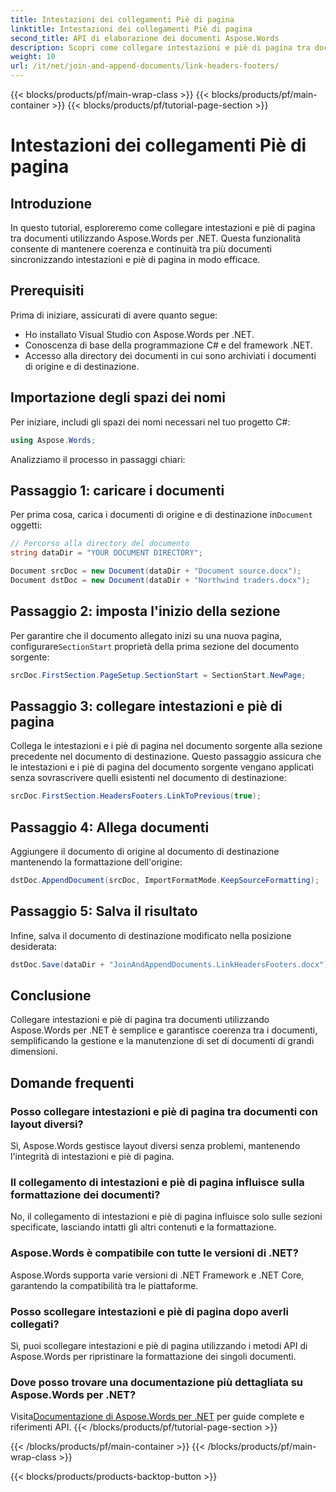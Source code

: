 ```yaml
---
title: Intestazioni dei collegamenti Piè di pagina
linktitle: Intestazioni dei collegamenti Piè di pagina
second_title: API di elaborazione dei documenti Aspose.Words
description: Scopri come collegare intestazioni e piè di pagina tra documenti in Aspose.Words per .NET. Garantisci coerenza e integrità di formattazione senza sforzo.
weight: 10
url: /it/net/join-and-append-documents/link-headers-footers/
---
```


{{< blocks/products/pf/main-wrap-class >}}
{{< blocks/products/pf/main-container >}}
{{< blocks/products/pf/tutorial-page-section >}}

# Intestazioni dei collegamenti Piè di pagina

## Introduzione

In questo tutorial, esploreremo come collegare intestazioni e piè di pagina tra documenti utilizzando Aspose.Words per .NET. Questa funzionalità consente di mantenere coerenza e continuità tra più documenti sincronizzando intestazioni e piè di pagina in modo efficace.

## Prerequisiti

Prima di iniziare, assicurati di avere quanto segue:

- Ho installato Visual Studio con Aspose.Words per .NET.
- Conoscenza di base della programmazione C# e del framework .NET.
- Accesso alla directory dei documenti in cui sono archiviati i documenti di origine e di destinazione.

## Importazione degli spazi dei nomi

Per iniziare, includi gli spazi dei nomi necessari nel tuo progetto C#:

```csharp
using Aspose.Words;
```

Analizziamo il processo in passaggi chiari:

## Passaggio 1: caricare i documenti

 Per prima cosa, carica i documenti di origine e di destinazione in`Document` oggetti:

```csharp
// Percorso alla directory del documento
string dataDir = "YOUR DOCUMENT DIRECTORY";

Document srcDoc = new Document(dataDir + "Document source.docx");
Document dstDoc = new Document(dataDir + "Northwind traders.docx");
```

## Passaggio 2: imposta l'inizio della sezione

 Per garantire che il documento allegato inizi su una nuova pagina, configurare`SectionStart` proprietà della prima sezione del documento sorgente:

```csharp
srcDoc.FirstSection.PageSetup.SectionStart = SectionStart.NewPage;
```

## Passaggio 3: collegare intestazioni e piè di pagina

Collega le intestazioni e i piè di pagina nel documento sorgente alla sezione precedente nel documento di destinazione. Questo passaggio assicura che le intestazioni e i piè di pagina del documento sorgente vengano applicati senza sovrascrivere quelli esistenti nel documento di destinazione:

```csharp
srcDoc.FirstSection.HeadersFooters.LinkToPrevious(true);
```

## Passaggio 4: Allega documenti

Aggiungere il documento di origine al documento di destinazione mantenendo la formattazione dell'origine:

```csharp
dstDoc.AppendDocument(srcDoc, ImportFormatMode.KeepSourceFormatting);
```

## Passaggio 5: Salva il risultato

Infine, salva il documento di destinazione modificato nella posizione desiderata:

```csharp
dstDoc.Save(dataDir + "JoinAndAppendDocuments.LinkHeadersFooters.docx");
```

## Conclusione

Collegare intestazioni e piè di pagina tra documenti utilizzando Aspose.Words per .NET è semplice e garantisce coerenza tra i documenti, semplificando la gestione e la manutenzione di set di documenti di grandi dimensioni.

## Domande frequenti

### Posso collegare intestazioni e piè di pagina tra documenti con layout diversi?
Sì, Aspose.Words gestisce layout diversi senza problemi, mantenendo l'integrità di intestazioni e piè di pagina.

### Il collegamento di intestazioni e piè di pagina influisce sulla formattazione dei documenti?
No, il collegamento di intestazioni e piè di pagina influisce solo sulle sezioni specificate, lasciando intatti gli altri contenuti e la formattazione.

### Aspose.Words è compatibile con tutte le versioni di .NET?
Aspose.Words supporta varie versioni di .NET Framework e .NET Core, garantendo la compatibilità tra le piattaforme.

### Posso scollegare intestazioni e piè di pagina dopo averli collegati?
Sì, puoi scollegare intestazioni e piè di pagina utilizzando i metodi API di Aspose.Words per ripristinare la formattazione dei singoli documenti.

### Dove posso trovare una documentazione più dettagliata su Aspose.Words per .NET?
 Visita[Documentazione di Aspose.Words per .NET](https://reference.aspose.com/words/net/) per guide complete e riferimenti API.
{{< /blocks/products/pf/tutorial-page-section >}}

{{< /blocks/products/pf/main-container >}}
{{< /blocks/products/pf/main-wrap-class >}}

{{< blocks/products/products-backtop-button >}}
